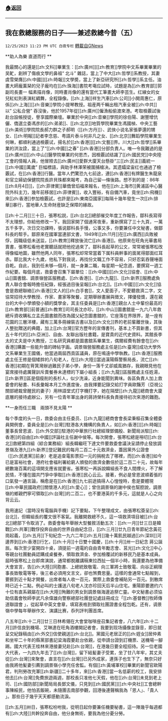###  [:house:返回](README.md)
---


## 我在救總服務的日子——兼述救總今昔（五）
`12/25/2023 11:23 PM UTC 白夜专栏` [轉載自GNews](https://gnews.org/articles/2150878)

**助人為樂 直道而行  **
  
我最關心的還是[[zh:文科]]畢業生：[[zh:廣州]][[zh:教育]]學院中文系畢業畢業的吴甿，創辨了傷痕文學的鼻祖“  北斗” 雜誌，當上了中大[[zh:哲學]]系教授，其妻虞雪榮膺[[zh:中國]][[zh:時報]]文學奬，當上了新亞研究所[[zh:哲學]]系主任。油畫大師龐薰琹的兒子龐均在[[zh:珠海]]書院考塲应試時，试題是為[[zh:教育部]]郭副司長畫一 幅素描肖像，同時畫肖像的還有當代工筆畫大師李芸生。红線女的女兒紅虹則表演紅綢舞，全程錄像。[[zh:上海]]祥生汽車[[zh:公司]]小開周惠仁，原係[[zh:上海]][[zh:音樂]]學院小提琴教授。祖産两千輛出租汽車全被[[zh:中共]]以” 公私合營” 吞沒後，他於1957年從[[zh:廣州]]僱漁船偷渡來港。考取檢覈試後赴台設帳授徒，譽享國際樂壇。畢業於中央[[zh:音樂]]學院的徐伯陽、謝豐增伉儷、僑選立委馮彦的[[zh:弟弟]]、[[zh:北京]]地質學院畢業生馮國楨、中央工藝[[zh:美術]]學院院長郝力群之子郝明（[[zh:方丹]]）、武俠小说名家張夢還的甥女、[[zh:明報]]記者李念慈、粤語片泰斗何非凡之女、[[zh:北京]]舞蹈學院畢業生何琳，都順利通過檢覈试，揚名於[[zh:香港]][[zh:文藝]]界。川大[[zh:哲學]]系畢業的洪汝詮，當上了“[[zh:中國]]之春” [[zh:香港]]分部负責人。唯—令我難過的是[[zh:廣州]][[zh:中山]]醫學院畢業的何恩杰，因檢覈試结識了[[zh:國民党]]中央陸工會的情報人員，他冒險去[[zh:廣州]]愛群大廈天台懸掛“三[[zh:民主]]義統一[[zh:中國]]萬歲” 巨幅標語，與助手林澤荣被圍捕槍决。其遗孀梁宙红也通過了檢覈試，在[[zh:香港]]行醫。當年人們驚恐九七前途，連[[zh:香港]]有牌醫生朱龍泉和官立婦幼保健院院長許貝珠都來報考，為自己留—條後路。想不到的是：86年[[zh:8月4日]]，[[zh:菲律賓]]華僑曾熖福來報名，他在[[zh:上海市]]黄浦區中心醫院外科主刀，幾年前移居[[zh:菲律賓]]，收入豐裕，有自備汽車，竟坐[[zh:飛機]]來[[zh:香港]]参加檢覈試，也許是[[zh:東南亞國家]]每隔十幾年發生一次[[zh:排華]]暴行，當地華人生命財産缺乏保障的緣故。  

[[zh:十二月]]三十日，張寒松説，[[zh:台北]]總部催交年度工作報告，鄒科長寫得不太理想，你給他修改一下。我回家開了個通宵夜車，重新撰寫了三十九頁，一萬五千多字。次日交功課時，張说鄒科長手慢，公事又多，你要兼任中文秘書，做鄒科長的帮手。鄒原來在國軍當連部文書，1949年[[zh:11月]]在[[zh:廣西]]兵敗被俘，因職级低未送监，[[zh:教育]]釋放後流亡[[zh:香港]]。他原來在旺角光華書局賣書，張寒松看他老實聽話就把他挖過來了。鄒科長起草的公文，常常被張寒松改得像幅地圖，雖然他两人同年，張寒松却常常當着下属科員幹事的面駡得鄒面红耳赤。鄒比我大十九歲，他私下對我说，再找份文職工作不容易，只好忍氣吞聲唾面自乾。自此，我到任未够—個月，就一身兼二職，每星期一紀念週，要撰寫一週工作紀要。每個月底，救委會召集下屬單位：[[zh:中國]][[zh:文化]]協會、[[zh:中山]]圖書舘、調景嶺營區服務處、[[zh:香港]]、[[zh:九龍]]、[[zh:新界]]服務處負責人聯合會報時擔任紀錄，經張過目後呈報[[zh:台北]]。[[zh:中國]][[zh:文化]]協會是救總聯絡[[zh:香港]]文人的[[zh:白手套]]，文人愛面子，不愛聽救濟二字，文協常招待大學教授、作家、畫家等聚餐，定期舉辦畫展與徴文，擇優發獎，還在親台的大中小學頒發小額的獎學金，其主任委員是[[zh:香港]]親台人士中輩份最高的[[zh:教育部]]前普通[[zh:教育]]司司長沈亦珍。[[zh:中山]]圖書舘是一九六八年救總斥資收購私立孟氏圖書舘而改為國父紀念圖書舘的，它座落在界限界，是一座有花園的三層洋樓，藏有三萬多冊線裝古書以及[[zh:文化]]界的老前輩離世後，其後人整批贈送的典籍，加上[[zh:台灣]]官方歷年的宣傳書刊，基本上不買新書，但其五十年代的[[zh:亞洲]]、自由、友聯出版社書籍，是寶貴的近代史資料。其館長李太的丈夫是中大教授，三名研究員都是圖書舘系畢業生，偶爾經費有餘會在[[zh:香港]]購置一些能升值的碑帖字画。调景嶺營服務處主任是[[zh:臺灣]]成功大學外文系畢業生王國儀，他當過兩屆西貢區議員，原在鳴遠中學執教。[[zh:香港]]服務處主任王修是個矮胖的八旬老人，在[[zh:大陸]]當過漢陽縣警察局長，流亡[[zh:香港]]初期在筲箕灣辦過難民子弟小學，身份一落千丈卻威風猶存，我親眼見他在宴席接待處厲聲訓斥賣餐券未達標的下屬小組長；[[zh:九龍]]區服務處主任姓湯，[[zh:新界]]區是個瘦削的長杉人，似少洗澡，近身能聞到異味。各區負責人加上救委會的秘書、科長彙報本月工作進度後，由我擇要記錄交給打字員歐豔芳（亞視公關部總裁曾醒民的妻子）用林語堂式打字機打字，她在隔壁[[zh:九龍]]總商會大廈底層的接待處辦公，另有一位青年軍出身的蔣詩榮科長負責接待初次來港的難胞。  
 
 **一身而任三職　兩頭不見太陽  **
  
每个季度的头一日，救委会由主任委员、[[zh:九龍]]總商會會長梁秉樞召集全體委員開例會，委員全是[[zh:台灣]]駐港各大機構的負責人，如[[zh:香港]][[zh:時報]]董事長曾恩波、[[zh:外交部]]駐港的中華旅行社總經理鄧備殷、新聞局派駐[[zh:香港]]的自由[[zh:中國]]評論社主任謝中侯等。每次開會，張寒松總是嘮叨[[zh:台北]]救總第四組（綜合業務組）組長韓繼旺下達文件要救委會議決呈請停止發放調景嶺及港九[[zh:新界]]登記難民的每月二百二十元救濟金，蓋因黨外公證會（[[zh:民進黨]]前身）老是追查電影票扣一元的捐稅去了哪裡，而[[zh:香港]]如今已是富裕社會，港府社會福利署給窮人頒發的救濟金數倍於這二百二十元，故每年總數幾百萬的這項開支應省就要省。張寒松一再訴說韓組長不食人間煙火，不了解民情，不懂在國共鬥爭中爭取[[zh:香港]]民心云云。接著，例必是曾恩波順着張的口氣發一通言論，稱愈是在[[zh:香港]]九七前途搞得人心惶惶時，愈是要體現[[zh:中華民國政府]]關懷港人的[[zh:愛心]]；曾住調景嶺的謝中侯也幫腔說，調景嶺的鄉親們寧可領取[[zh:台灣]]的二百二，也不要港英的千多元，這就是人心之向背云云。  

我用速記（當時沒有電腦與手機）記下要點，下午整理成文，由張寒松簽呈[[zh:台北]]，但韓組長的覆文很不客氣。我離開救總不久，這一項救濟項目被[[zh:台北]]總部下令取消了。救委會每年舉辦大型餐敘活動五次：[[zh:一月]]廿三日是韓戰[[zh:共軍]]戰俘投奔自由的世界自由紀念日，[[zh:三月]]廿九日青年節紀念黃花崗起義，[[zh:五月]]下旬紀念一九六二年[[zh:五月]]幾十萬飢民越過[[zh:深圳]]河邊界到[[zh:香港]]行乞，[[zh:十月]]十日雙十國慶，[[zh:十月]]卅一日紀念 蔣公誕辰。每次至少宴開四十桌，須提前一週電約自由青年勵志會、莒光[[zh:文化]]中心等親台社團動員認購成桌餐券，領取救濟金、參加檢覆試的新移民乃是基本成員。屆時張寒松上台即席演說，通常都脫離講稿東拉西扯一個半小時，我還要為他準備大會宣言，告[[zh:大陸]]同胞書、上總統致敬電、向三軍將士致敬電、向谷正綱理事長致敬電等等，後三者必須用文言文，卻也煞費思量。這樣的會通常七點報到，要捱到近十點才開餐，出席者每人收一百元，實際上救委會補貼另一百元。到散席時已近十二點，例必叫的士護送八旬老人沈亦珍回天后半山住宅。重陽節要邀约六十位有直系親屬在[[zh:大陸]]殉難的男女到調景嶺海邊追祭亡靈。中文秘書必须協助信義會牧師李武凡余偉雄向警察總部社團登記處註冊成立「[[zh:基督教]]牧師傳道聯誼會 」，從起草中英文會章，填寫表格到領取社團證書全程包乾。还有，调景嶺中學每年舉辦作文、演講比赛，忝列評判團首席。  

八五年[[zh:十二月]]廿三日林希翎在大會堂咖啡座召集記者會，八六年[[zh:十二月]]許信良到機場、艾琳達在旺角酒樓開記者會，我要到现场攝像並錄音，即日就呈交紀錄稿由[[zh:外交]]信使親送[[zh:台北]]。黨國元老居正的[[zh:姪女]]居仲素和坐牢二十年的縣黨部書記梁海霞要赴台依親，從申請台證到訂機票、送機場一腳踢。國大代表王桂林來港接妻兒赴[[zh:台灣]]，在港幾日要全程招待。另一位老國大代表，一九四九年去了[[zh:台灣]]，留下結髪妻子受累，坐了廿八年牢，其丈夫從[[zh:台灣]]來聚會，直言在[[zh:台灣]]已另外成家，連孫子也生下了，無奈只好由我將他髪妻引薦到調景嶺小學充任舍監。有個[[zh:黃埔軍校]]畢業的新聞官歐陽君，判刑勞改充軍[[zh:新疆]]二十多年，來[[zh:香港]]當一名低薪的校工，我安排他去[[zh:台灣]]免費旅遊兩週，那校長只准他七天假，他在[[zh:台灣]]未見到老上司、[[zh:國防部]]新聞局局長鄧文儀，只見到[[zh:國民黨]][[zh:中央社]]工會總幹事陳綏民，他怕丟飯碗，未隨團去南部參觀，回港後連聲稱我為「恩人」、「貴人 」。那些日子幾乎天天都感動流淚。  

[[zh:五月]]卅日，張寒松吩咐我，從明日起你要兼任機要秘書，這一陣幾乎每週都有[[zh:大陸]]共幹投奔自由，他分身無術，要我為他分憂分勞。
